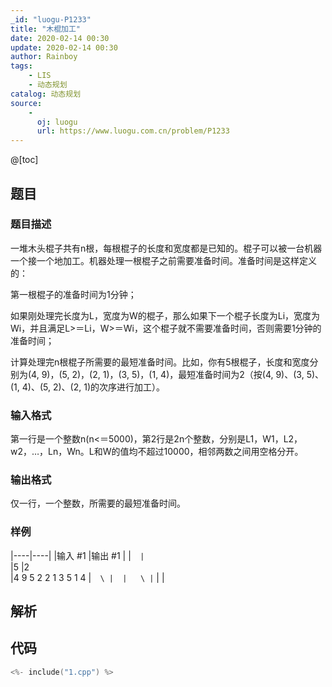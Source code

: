 ```yaml
---
_id: "luogu-P1233"
title: "木棍加工"
date: 2020-02-14 00:30
update: 2020-02-14 00:30
author: Rainboy
tags:
    - LIS
    - 动态规划
catalog: 动态规划
source: 
    - 
      oj: luogu
      url: https://www.luogu.com.cn/problem/P1233
---
```


@[toc]

## 题目



### 题目描述

一堆木头棍子共有n根，每根棍子的长度和宽度都是已知的。棍子可以被一台机器一个接一个地加工。机器处理一根棍子之前需要准备时间。准备时间是这样定义的：

第一根棍子的准备时间为1分钟；

如果刚处理完长度为L，宽度为W的棍子，那么如果下一个棍子长度为Li，宽度为Wi，并且满足L>＝Li，W>＝Wi，这个棍子就不需要准备时间，否则需要1分钟的准备时间；

计算处理完n根棍子所需要的最短准备时间。比如，你有5根棍子，长度和宽度分别为(4, 9)，(5, 2)，(2, 1)，(3, 5)，(1, 4)，最短准备时间为2（按(4, 9)、(3, 5)、(1, 4)、(5, 2)、(2, 1)的次序进行加工）。




### 输入格式
第一行是一个整数n(n<＝5000)，第2行是2n个整数，分别是L1，W1，L2，w2，…，Ln，Wn。L和W的值均不超过10000，相邻两数之间用空格分开。




### 输出格式

仅一行，一个整数，所需要的最短准备时间。




### 样例

|----|----|
|输入 #1  |输出 #1  |
|```  |```  \
|5  |2  \
|4 9 5 2 2 1 3 5 1 4  |```  \
|  |   \
|```  |   |




## 解析


## 代码

```c
<%- include("1.cpp") %>
```
